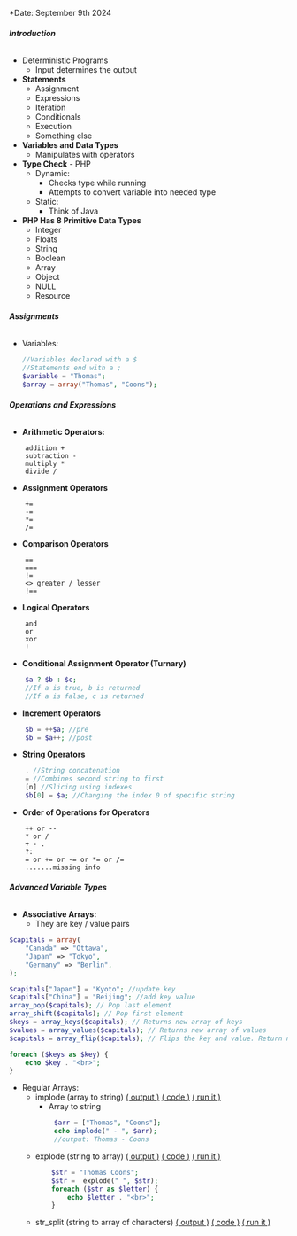 *Date: September 9th 2024
###### ***Introduction***
- Deterministic Programs
	- Input determines the output
- **Statements**
	- Assignment
	- Expressions
	- Iteration
	- Conditionals
	- Execution
	- Something else
- **Variables and Data Types**
	- Manipulates with operators
- **Type Check** - PHP
	- Dynamic:
		- Checks type while running
		- Attempts to convert variable into needed type
	- Static:
		- Think of Java
- **PHP Has 8 Primitive Data Types**
	- Integer
	- Floats
	- String
	- Boolean 
	- Array 
	- Object
	- NULL
	- Resource
###### **Assignments**
- Variables:
	```php
	//Variables declared with a $
	//Statements end with a ;
	$variable = "Thomas";
	$array = array("Thomas", "Coons");
	```
 
###### **Operations and Expressions**
- **Arithmetic Operators:**
```
	addition + 
	subtraction - 
	multiply *
	divide /
```
- **Assignment Operators**
```
	+=
	-=
	*=
	/=
```
- **Comparison Operators**
```
	==
	===
	!=
	<> greater / lesser
	!==
```
- **Logical Operators**
```
	and
	or
	xor
	!
```
- **Conditional Assignment Operator (Turnary)**
```php
	$a ? $b : $c;
	//If a is true, b is returned
	//If a is false, c is returned
```
- **Increment Operators**
```php
	$b = ++$a; //pre
	$b = $a++; //post
```
- **String Operators**
```php
	. //String concatenation
	= //Combines second string to first
	[n] //Slicing using indexes
	$b[0] = $a; //Changing the index 0 of specific string
```
- **Order of Operations for Operators**
```
	++ or --
	* or / 
	+ - .
	?:
	= or += or -= or *= or /=
	.......missing info
```
 
###### **Advanced Variable Types**

- **Associative Arrays:**
	- They are key / value pairs
```php
$capitals = array(
    "Canada" => "Ottawa",
    "Japan" => "Tokyo",
    "Germany" => "Berlin",
);

$capitals["Japan"] = "Kyoto"; //update key
$capitals["China"] = "Beijing"; //add key value
array_pop($capitals); // Pop last element
array_shift($capitals); // Pop first element
$keys = array_keys($capitals); // Returns new array of keys
$values = array_values($capitals); // Returns new array of values
$capitals = array_flip($capitals); // Flips the key and value. Return new associative array

foreach ($keys as $key) {
    echo $key . "<br>";
}
```

- Regular Arrays:
	- implode (array to string) [( output )](https://csunix.mohawkcollege.ca/~slemon/SERVER-SIDE-Fall2024/docs/class4/implode.png) [( code )](https://csunix.mohawkcollege.ca/~slemon/SERVER-SIDE-Fall2024/docs/class4/implode.txt) [( run it )](https://csunix.mohawkcollege.ca/~slemon/SERVER-SIDE-Fall2024/docs/class4/implode.php)
		- Array to string
	```php
			$arr = ["Thomas", "Coons"];
			echo implode(" - ", $arr);
			//output: Thomas - Coons
	```
	- explode (string to array) [( output )](https://csunix.mohawkcollege.ca/~slemon/SERVER-SIDE-Fall2024/docs/class4/explode.png) [( code )](https://csunix.mohawkcollege.ca/~slemon/SERVER-SIDE-Fall2024/docs/class4/explode.txt) [( run it )](https://csunix.mohawkcollege.ca/~slemon/SERVER-SIDE-Fall2024/docs/class4/explode.php)
		```php
			$str = "Thomas Coons";
			$str =  explode(" ", $str);
			foreach ($str as $letter) {
			    echo $letter . "<br>";
			}
		```
	- str_split (string to array of characters) [( output )](https://csunix.mohawkcollege.ca/~slemon/SERVER-SIDE-Fall2024/docs/class4/str_split.png) [( code )](https://csunix.mohawkcollege.ca/~slemon/SERVER-SIDE-Fall2024/docs/class4/str_split.txt) [( run it )](https://csunix.mohawkcollege.ca/~slemon/SERVER-SIDE-Fall2024/docs/class4/str_split.php)
